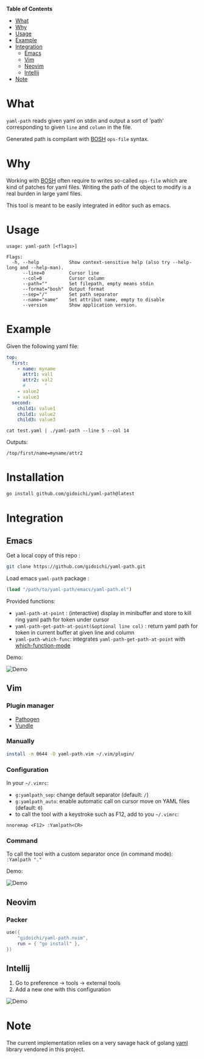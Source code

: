 <!-- markdown-toc start - Don't edit this section. Run M-x markdown-toc-refresh-toc -->

**Table of Contents**

- [What](#what)
- [Why](#why)
- [Usage](#usage)
- [Example](#example)
- [Integration](#integration)
  - [Emacs](#emacs)
  - [Vim](#vim)
  - [Neovim](#neovim)
  - [Intellij](#intellij)
- [Note](#note)

<!-- markdown-toc end -->

# What

`yaml-path` reads given yaml on stdin and output a sort of 'path' corresponding
to given `line` and `column` in the file.

Generated path is compilant with [BOSH](https://bosh.io/docs/cli-v2/) `ops-file`
syntax.

# Why

Working with [BOSH](https://bosh.io/docs/cli-v2/) often require to writes
so-called `ops-file` which are kind of patches for yaml files. Writing the path
of the object to modify is a real burden in large yaml files.

This tool is meant to be easily integrated in editor such as emacs.

# Usage

```
usage: yaml-path [<flags>]

Flags:
  -h, --help           Show context-sensitive help (also try --help-long and --help-man).
      --line=0         Cursor line
      --col=0          Cursor column
      --path=""        Set filepath, empty means stdin
      --format="bosh"  Output format
      --sep="/"        Set path separator
      --name="name"    Set attribut name, empty to disable
      --version        Show application version.
```

# Example

Given the following yaml file:

```yaml
top:
  first:
    - name: myname
      attr1: val1
      attr2: val2
      #       ^
    - value2
    - value3
  second:
    child1: value1
    child1: value2
    child3: value3
```

`cat test.yaml | ./yaml-path --line 5 --col 14`

Outputs:

```
/top/first/name=myname/attr2
```

# Installation

```bash
go install github.com/gidoichi/yaml-path@latest
```

# Integration

## Emacs

Get a local copy of this repo :

```bash
git clone https://github.com/gidoichi/yaml-path.git
```

Load emacs `yaml-path` package :

```lisp
(load "/path/to/yaml-path/emacs/yaml-path.el")
```

Provided functions:

- `yaml-path-at-point` : (interactive) display in minibuffer and store to kill
  ring yaml path for token under cursor
- `yaml-path-get-path-at-point(&optional line col)` : return yaml path for token
  in current buffer at given line and column
- `yaml-path-which-func`: integrates `yaml-path-get-path-at-point` with
  [which-function-mode](https://www.emacswiki.org/emacs/WhichFuncMode)

Demo:

![Demo](./doc/demo-emacs.gif)

## Vim

### Plugin manager

- [Pathogen](https://github.com/tpope/vim-pathogen)
- [Vundle](https://github.com/VundleVim/Vundle.vim)

### Manually

```bash
install -m 0644 -D yaml-path.vim ~/.vim/plugin/
```

### Configuration

In your `~/.vimrc`:

- `g:yamlpath_sep`: change default separator (default: `/`)
- `g:yamlpath_auto`: enable automatic call on cursor move on YAML files
  (default: `0`)
- to call the tool with a keystroke such as F12, add to you `~/.vimrc`:

```
nnoremap <F12> :Yamlpath<CR>
```
### Command

To call the tool with a custom separator once (in command mode): `:Yamlpath "."`

Demo:

![Demo](./doc/demo-vim.gif)


## Neovim

### Packer

```lua
use({
    "gidoichi/yaml-path.nvim",
    run = { "go install" },
})
```

## Intellij

1. Go to preference -> tools -> external tools
2. Add a new one with this configuration

![Demo](./doc/config-intellij.png)

# Note

The current implementation relies on a very savage hack of golang
[yaml](https://github.com/go-yaml/yaml) library vendored in this project.

<!-- Local Variables: -->
<!-- End: -->
